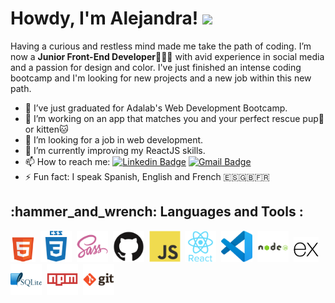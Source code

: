 <h1>
  Howdy, I'm Alejandra!
  <img src="https://media.giphy.com/media/hvRJCLFzcasrR4ia7z/giphy.gif" width="30px"/>
</h1>

Having a curious and restless mind made me take the path of coding. I’m now a **Junior Front-End Developer👩🏻‍💻** with avid experience in social media and a passion for design and color. I've just finished an intense coding bootcamp and I'm looking for new projects and a new job within this new path.  
  
- 🥳 I’ve just graduated for Adalab's Web Development Bootcamp.
- 🔭 I’m working on an app that matches you and your perfect rescue pup🐶 or kitten🐱
- 🔎 I’m looking for a job in web development.
- 🌱 I’m currently improving my ReactJS skills.
- 📫 How to reach me:  [![Linkedin Badge](https://img.shields.io/badge/-LinkedIn-blue?style=flat&logo=Linkedin&logoColor=white)](https://www.linkedin.com/in/aleameliach) [![Gmail Badge](https://img.shields.io/badge/-Gmail-white?style=flat&logo=Gmail&logoColor=red)](mailto:ale.ameliach@gmail.com)
- ⚡️ Fun fact: I speak Spanish, English and French 🇪🇸🇬🇧🇫🇷



<h2>
  :hammer_and_wrench: Languages and Tools :
</h2>

<div>
  <img src="https://github.com/devicons/devicon/blob/master/icons/html5/html5-original.svg" title="HTML5" alt="HTML" width="40" height="40"/>&nbsp;
  <img src="https://github.com/devicons/devicon/blob/master/icons/css3/css3-plain-wordmark.svg"  title="CSS3" alt="CSS" width="50" height="50"/>&nbsp;
  <img src="https://github.com/devicons/devicon/blob/master/icons/sass/sass-original.svg" title="SASS" alt="SASS" width="50" height="50"/>&nbsp;
  <img src="https://github.com/devicons/devicon/blob/master/icons/github/github-original.svg" title="GitHub" alt="Github" width="50" height="50"/>&nbsp;
  <img src="https://github.com/devicons/devicon/blob/master/icons/javascript/javascript-original.svg" title="JavaScript" alt="JavaScript" width="50" height="50"/>&nbsp;
  <img src="https://github.com/devicons/devicon/blob/master/icons/react/react-original-wordmark.svg" title="React" alt="React" width="50" height="50"/>&nbsp;
  <img src="https://github.com/devicons/devicon/blob/master/icons/vscode/vscode-original.svg" title="VSCode" alt="VSCode" width="50" height="50"/>&nbsp;
  <img src="https://github.com/devicons/devicon/blob/master/icons/nodejs/nodejs-original-wordmark.svg" title="NodeJS" alt="NodeJS" width="50" height="50"/>&nbsp;
  <img src="https://github.com/devicons/devicon/blob/master/icons/express/express-original.svg" title="ExpressJS" alt="ExpressJS" width="40" height="40"/>&nbsp;
  <img src="https://github.com/devicons/devicon/blob/master/icons/sqlite/sqlite-original-wordmark.svg" title="SQLite" alt="SQLite" width="50" height="50"/>&nbsp;
  <img src="https://github.com/devicons/devicon/blob/master/icons/npm/npm-original-wordmark.svg" title="npm" alt="npm" width="50" height="50"/>&nbsp;
  <img src="https://github.com/devicons/devicon/blob/master/icons/git/git-original-wordmark.svg" title="Git" **alt="Git" width="50" height="50"/>&nbsp;
</div>


